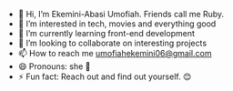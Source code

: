 - 👋 Hi, I’m Ekemini-Abasi Umofiah. Friends call me Ruby.
- 👀 I’m interested in tech, movies and everything good
- 🌱 I’m currently learning front-end development
- 💞️ I’m looking to collaborate on interesting projects
- 📫 How to reach me umofiahekemini06@gmail.com
- 😄 Pronouns: she 👩
- ⚡ Fun fact: Reach out and find out yourself. 😊

<!---
umofiah/umofiah is a ✨ special ✨ repository because its `README.md` (this file) appears on your GitHub profile.
You can click the Preview link to take a look at your changes.
--->
